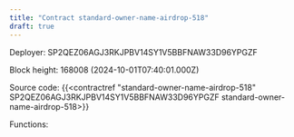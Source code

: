 ```yaml
---
title: "Contract standard-owner-name-airdrop-518"
draft: true
---
```

Deployer: SP2QEZ06AGJ3RKJPBV14SY1V5BBFNAW33D96YPGZF


 



Block height: 168008 (2024-10-01T07:40:01.000Z)

Source code: {{<contractref "standard-owner-name-airdrop-518" SP2QEZ06AGJ3RKJPBV14SY1V5BBFNAW33D96YPGZF standard-owner-name-airdrop-518>}}

Functions:


